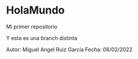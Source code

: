 # HolaMundo
Mi primer repositorio

Y esta es una branch distinta

Autor: Miguel Angel Ruiz García
Fecha: 08/02/2022
